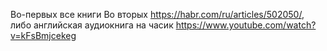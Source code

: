 Во-первых все книги
Во вторых https://habr.com/ru/articles/502050/, либо английская аудиокнига на часик https://www.youtube.com/watch?v=kFsBmjcekeg
